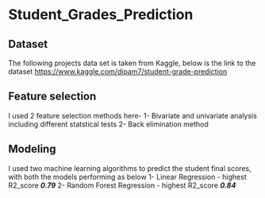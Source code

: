 # **Student_Grades_Prediction**

## **Dataset**
The following projects data set is taken from Kaggle, below is the link to the dataset
https://www.kaggle.com/dipam7/student-grade-prediction

## **Feature selection**
I used 2 feature selection methods here-
1- Bivariate and univariate analysis including different statstical tests
2- Back elimination method

## **Modeling**
I used two machine learning algorithms to predict the student final scores, with both the models performing as below
1- Linear Regression - highest R2_score ***0.79***
2- Random Forest Regression - highest R2_score ***0.84***

